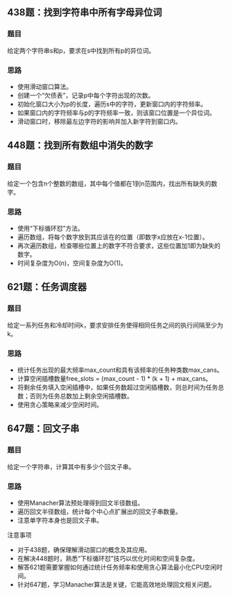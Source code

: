 ## 438题：找到字符串中所有字母异位词
### 题目
给定两个字符串s和p，要求在s中找到所有p的异位词。

### 思路 
- 使用滑动窗口算法。
- 创建一个“欠债表”，记录p中每个字符出现的次数。
- 初始化窗口大小为p的长度，遍历s中的字符，更新窗口内的字符频率。
- 如果窗口内的字符频率与p的字符频率一致，则该窗口位置是一个异位词。
- 滑动窗口时，移除最左边字符的影响并加入新字符到窗口内。

## 448题：找到所有数组中消失的数字 
### 题目
给定一个包含n个整数的数组，其中每个值都在1到n范围内，找出所有缺失的数字。

### 思路
- 使用“下标循环怼”方法。
- 遍历数组，将每个数字放到其应该在的位置（即数字x应放在x-1位置）。
- 再次遍历数组，检查哪些位置上的数字不符合要求，这些位置加1即为缺失的数字。
- 时间复杂度为O(n)，空间复杂度为O(1)。

## 621题：任务调度器
### 题目
给定一系列任务和冷却时间k，要求安排任务使得相同任务之间的执行间隔至少为k。

### 思路
- 统计任务出现的最大频率max_count和具有该频率的任务种类数max_cans。
- 计算空闲插槽数量free_slots = (max_count - 1) * (k + 1) + max_cans。
- 将剩余任务填入空闲插槽中，如果任务数超过空闲插槽数，则总时间为任务总数；否则为任务总数加上剩余空闲插槽数。
- 使用贪心策略来减少空闲时间。

## 647题：回文子串
### 题目
给定一个字符串，计算其中有多少个回文子串。

### 思路
- 使用Manacher算法预处理得到回文半径数组。
- 遍历回文半径数组，统计每个中心点扩展出的回文子串数量。
- 注意单字符本身也是回文子串。

注意事项
- 对于438题，确保理解滑动窗口的概念及其应用。
- 在解决448题时，熟悉“下标循环怼”技巧以优化时间和空间复杂度。
- 解答621题需要掌握如何通过统计任务频率和使用贪心算法最小化CPU空闲时间。
- 针对647题，学习Manacher算法是关键，它能高效地处理回文相关问题。